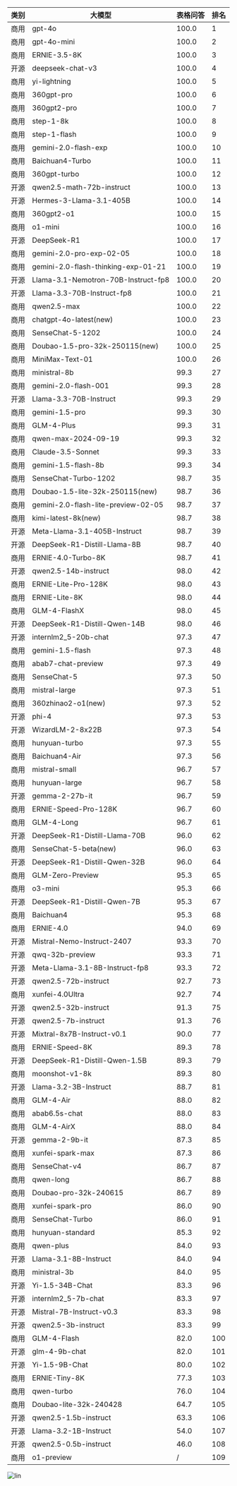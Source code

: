 
| 类别 | 大模型                         | 表格问答 | 排名 |
|-----|------------------------------|---------|----|
|商用|gpt-4o|100.0|1|
|商用|gpt-4o-mini|100.0|2|
|商用|ERNIE-3.5-8K|100.0|3|
|开源|deepseek-chat-v3|100.0|4|
|商用|yi-lightning|100.0|5|
|商用|360gpt-pro|100.0|6|
|商用|360gpt2-pro|100.0|7|
|商用|step-1-8k|100.0|8|
|商用|step-1-flash|100.0|9|
|商用|gemini-2.0-flash-exp|100.0|10|
|商用|Baichuan4-Turbo|100.0|11|
|商用|360gpt-turbo|100.0|12|
|开源|qwen2.5-math-72b-instruct|100.0|13|
|开源|Hermes-3-Llama-3.1-405B|100.0|14|
|商用|360gpt2-o1|100.0|15|
|商用|o1-mini|100.0|16|
|开源|DeepSeek-R1|100.0|17|
|商用|gemini-2.0-pro-exp-02-05|100.0|18|
|商用|gemini-2.0-flash-thinking-exp-01-21|100.0|19|
|开源|Llama-3.1-Nemotron-70B-Instruct-fp8|100.0|20|
|开源|Llama-3.3-70B-Instruct-fp8|100.0|21|
|商用|qwen2.5-max|100.0|22|
|商用|chatgpt-4o-latest(new)|100.0|23|
|商用|SenseChat-5-1202|100.0|24|
|商用|Doubao-1.5-pro-32k-250115(new)|100.0|25|
|商用|MiniMax-Text-01|100.0|26|
|商用|ministral-8b|99.3|27|
|商用|gemini-2.0-flash-001|99.3|28|
|开源|Llama-3.3-70B-Instruct|99.3|29|
|商用|gemini-1.5-pro|99.3|30|
|商用|GLM-4-Plus|99.3|31|
|商用|qwen-max-2024-09-19|99.3|32|
|商用|Claude-3.5-Sonnet|99.3|33|
|商用|gemini-1.5-flash-8b|99.3|34|
|商用|SenseChat-Turbo-1202|98.7|35|
|商用|Doubao-1.5-lite-32k-250115(new)|98.7|36|
|商用|gemini-2.0-flash-lite-preview-02-05|98.7|37|
|商用|kimi-latest-8k(new)|98.7|38|
|开源|Meta-Llama-3.1-405B-Instruct|98.7|39|
|开源|DeepSeek-R1-Distill-Llama-8B|98.7|40|
|商用|ERNIE-4.0-Turbo-8K|98.7|41|
|开源|qwen2.5-14b-instruct|98.0|42|
|商用|ERNIE-Lite-Pro-128K|98.0|43|
|商用|ERNIE-Lite-8K|98.0|44|
|商用|GLM-4-FlashX|98.0|45|
|开源|DeepSeek-R1-Distill-Qwen-14B|98.0|46|
|开源|internlm2_5-20b-chat|97.3|47|
|商用|gemini-1.5-flash|97.3|48|
|商用|abab7-chat-preview|97.3|49|
|商用|SenseChat-5|97.3|50|
|商用|mistral-large|97.3|51|
|商用|360zhinao2-o1(new)|97.3|52|
|开源|phi-4|97.3|53|
|开源|WizardLM-2-8x22B|97.3|54|
|商用|hunyuan-turbo|97.3|55|
|商用|Baichuan4-Air|97.3|56|
|商用|mistral-small|96.7|57|
|商用|hunyuan-large|96.7|58|
|开源|gemma-2-27b-it|96.7|59|
|商用|ERNIE-Speed-Pro-128K|96.7|60|
|商用|GLM-4-Long|96.7|61|
|开源|DeepSeek-R1-Distill-Llama-70B|96.0|62|
|商用|SenseChat-5-beta(new)|96.0|63|
|开源|DeepSeek-R1-Distill-Qwen-32B|96.0|64|
|商用|GLM-Zero-Preview|95.3|65|
|商用|o3-mini|95.3|66|
|开源|DeepSeek-R1-Distill-Qwen-7B|95.3|67|
|商用|Baichuan4|95.3|68|
|商用|ERNIE-4.0|94.0|69|
|开源|Mistral-Nemo-Instruct-2407|93.3|70|
|开源|qwq-32b-preview|93.3|71|
|开源|Meta-Llama-3.1-8B-Instruct-fp8|93.3|72|
|开源|qwen2.5-72b-instruct|92.7|73|
|商用|xunfei-4.0Ultra|92.7|74|
|开源|qwen2.5-32b-instruct|91.3|75|
|开源|qwen2.5-7b-instruct|91.3|76|
|开源|Mixtral-8x7B-Instruct-v0.1|90.0|77|
|商用|ERNIE-Speed-8K|89.3|78|
|开源|DeepSeek-R1-Distill-Qwen-1.5B|89.3|79|
|商用|moonshot-v1-8k|89.3|80|
|开源|Llama-3.2-3B-Instruct|88.7|81|
|商用|GLM-4-Air|88.0|82|
|商用|abab6.5s-chat|88.0|83|
|商用|GLM-4-AirX|88.0|84|
|开源|gemma-2-9b-it|87.3|85|
|商用|xunfei-spark-max|87.3|86|
|商用|SenseChat-v4|86.7|87|
|商用|qwen-long|86.7|88|
|商用|Doubao-pro-32k-240615|86.7|89|
|商用|xunfei-spark-pro|86.0|90|
|商用|SenseChat-Turbo|86.0|91|
|商用|hunyuan-standard|85.3|92|
|商用|qwen-plus|84.0|93|
|开源|Llama-3.1-8B-Instruct|84.0|94|
|商用|ministral-3b|84.0|95|
|开源|Yi-1.5-34B-Chat|83.3|96|
|开源|internlm2_5-7b-chat|83.3|97|
|开源|Mistral-7B-Instruct-v0.3|83.3|98|
|开源|qwen2.5-3b-instruct|83.3|99|
|商用|GLM-4-Flash|82.0|100|
|开源|glm-4-9b-chat|82.0|101|
|开源|Yi-1.5-9B-Chat|80.0|102|
|商用|ERNIE-Tiny-8K|77.3|103|
|商用|qwen-turbo|76.0|104|
|商用|Doubao-lite-32k-240428|64.7|105|
|开源|qwen2.5-1.5b-instruct|63.3|106|
|开源|Llama-3.2-1B-Instruct|54.0|107|
|开源|qwen2.5-0.5b-instruct|46.0|108|
|商用|o1-preview|/|109|


![lin](../pic/tableQA.png)
